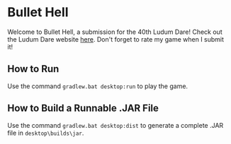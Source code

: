 # Bullet Hell

Welcome to Bullet Hell, a submission for the 40th Ludum Dare! Check out the Ludum Dare website [here](https://ldjam.com/). Don't forget to rate my game when I submit it!

## How to Run

Use the command `gradlew.bat desktop:run` to play the game.

## How to Build a Runnable .JAR File

Use the command `gradlew.bat desktop:dist` to generate a complete .JAR file in `desktop\builds\jar`.